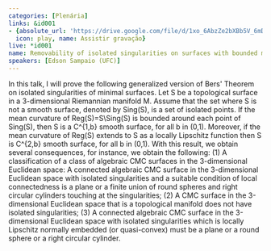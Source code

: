 ```yaml
---
categories: [Plenária]
links: &id001
- {absolute_url: 'https://drive.google.com/file/d/1xo_6AbzZe2bXBb5V_6mDcCThZdHPNXCL/view?usp=sharing',
  icon: play, name: Assistir gravação}
live: *id001
name: Removability of isolated singularities on surfaces with bounded mean curvature
speakers: [Edson Sampaio (UFC)]
---
```


In this talk, I will prove the following generalized version of Bers' Theorem on isolated singularities of minimal surfaces. Let S be a topological surface in a 3-dimensional Riemannian manifold M. Assume that the set where S is not a smooth surface, denoted by Sing(S), is a set of isolated points. If the mean curvature of Reg(S)=S\Sing(S) is bounded around each point of Sing(S), then S is a C^{1,b} smooth surface, for all b in (0,1). Moreover, if the mean curvature of Reg(S) extends to S as a locally Lipschitz function then S is C^{2,b} smooth surface, for all b in (0,1).  With this result, we obtain several consequences, for instance, we obtain the following: (1) A classification of a class of algebraic CMC surfaces in the 3-dimensional Euclidean space: A connected algebraic CMC surface in the 3-dimensional Euclidean space with isolated singularities and a suitable condition of local connectedness is a plane or a finite union of round spheres and right circular cylinders touching at the singularities; (2) A CMC surface in the 3-dimensional Euclidean space that is a topological manifold does not have isolated singularities; (3) A connected algebraic CMC surface in the 3-dimensional Euclidean space with isolated singularities which is locally Lipschitz normally embedded (or quasi-convex) must be a plane or a round sphere or a right circular cylinder.